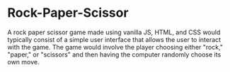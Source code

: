 # Rock-Paper-Scissor
A rock paper scissor game made using vanilla JS, HTML, and CSS would typically consist of a simple user interface that allows the user to interact with the game. The game would involve the player choosing either "rock," "paper," or "scissors" and then having the computer randomly choose its own move. 

